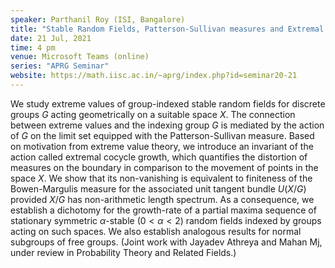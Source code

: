```yaml
---
speaker: Parthanil Roy (ISI, Bangalore)
title: "Stable Random Fields, Patterson-Sullivan measures and Extremal Cocycle Growth"
date: 21 Jul, 2021
time: 4 pm
venue: Microsoft Teams (online)
series: "APRG Seminar"
website: https://math.iisc.ac.in/~aprg/index.php?id=seminar20-21
---
```


We study extreme values of group-indexed stable random fields for discrete groups $G$
acting geometrically on a suitable space $X$. The connection between extreme values and
the indexing group $G$ is mediated by the action of $G$ on the limit set equipped with
the Patterson-Sullivan measure. Based on motivation from extreme value theory, we
introduce an invariant of the action called extremal cocycle growth, which quantifies
the distortion of measures on the boundary in comparison to the movement of points in
the space $X$. We show that its non-vanishing is equivalent to finiteness of the
Bowen-Margulis measure for the associated unit tangent bundle $U(X/G)$ provided $X/G$ 
has non-arithmetic length spectrum. As a consequence, we establish a dichotomy for the
growth-rate of a partial maxima sequence of stationary symmetric $\alpha$-stable
($0 < \alpha < 2$) random fields indexed by groups acting on such spaces. We also
establish analogous results for normal subgroups of free groups. (Joint work with
Jayadev Athreya and Mahan Mj, under review in Probability Theory and Related Fields.)
